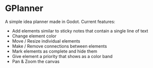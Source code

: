 # GPlanner
A simple idea planner made in Godot.
Current features:
- Add elements similar to sticky notes that contain a single line of text
- Change element color
- Move / Resize individual elements
- Make / Remove connections between elements
- Mark elements as complete and hide them
- Give element a priority that shows as a color band
- Pan & Zoom the canvas
